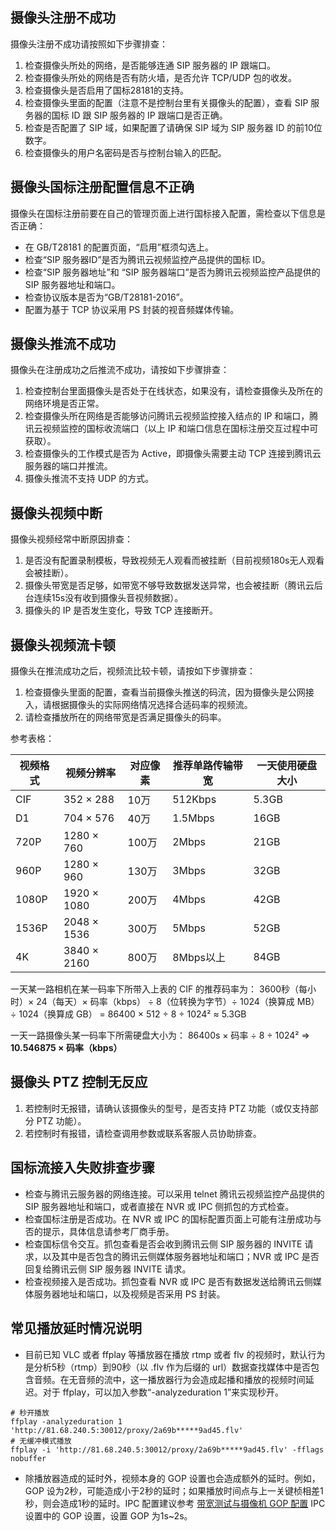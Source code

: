 ## 摄像头注册不成功

摄像头注册不成功请按照如下步骤排查：

1. 检查摄像头所处的网络，是否能够连通 SIP 服务器的 IP 跟端口。
2. 检查摄像头所处的网络是否有防火墙，是否允许 TCP/UDP 包的收发。
3. 检查摄像头是否启用了国标28181的支持。
4. 检查摄像头里面的配置（注意不是控制台里有关摄像头的配置），查看 SIP 服务器的国标 ID 跟 SIP 服务器的 IP 跟端口是否正确。
5. 检查是否配置了 SIP 域，如果配置了请确保 SIP 域为 SIP 服务器 ID 的前10位数字。
6. 检查摄像头的用户名密码是否与控制台输入的匹配。

## 摄像头国标注册配置信息不正确

摄像头在国标注册前要在自己的管理页面上进行国标接入配置，需检查以下信息是否正确：

- 在 GB/T28181 的配置页面，“启用”框须勾选上。
- 检查“SIP 服务器ID”是否为腾讯云视频监控产品提供的国标 ID。
- 检查“SIP 服务器地址”和 “SIP 服务器端口”是否为腾讯云视频监控产品提供的 SIP 服务器地址和端口。
- 检查协议版本是否为“GB/T28181-2016”。
- 配置为基于 TCP 协议采用 PS 封装的视音频媒体传输。

## 摄像头推流不成功

摄像头在注册成功之后推流不成功，请按如下步骤排查：

1. 检查控制台里面摄像头是否处于在线状态，如果没有，请检查摄像头及所在的网络环境是否正常。
2. 检查摄像头所在网络是否能够访问腾讯云视频监控接入结点的 IP 和端口，腾讯云视频监控的国标收流端口（以上 IP 和端口信息在国标注册交互过程中可获取）。
3. 检查摄像头的工作模式是否为 Active，即摄像头需要主动 TCP 连接到腾讯云服务器的端口并推流。
4. 摄像头推流不支持 UDP 的方式。

## 摄像头视频中断

摄像头视频经常中断原因排查：

1. 是否没有配置录制模板，导致视频无人观看而被挂断（目前视频180s无人观看会被挂断）。
2. 摄像头带宽是否足够，如带宽不够导致数据发送异常，也会被挂断（腾讯云后台连续15s没有收到摄像头音视频数据）。
3. 摄像头的 IP 是否发生变化，导致 TCP 连接断开。

## 摄像头视频流卡顿

摄像头在推流成功之后，视频流比较卡顿，请按如下步骤排查：

1. 检查摄像头里面的配置，查看当前摄像头推送的码流，因为摄像头是公网接入，请根据摄像头的实际网络情况选择合适码率的视频流。
2. 请检查播放所在的网络带宽是否满足摄像头的码率。

参考表格：

| 视频格式 | 视频分辨率  | 对应像素 | 推荐单路传输带宽 | 一天使用硬盘大小 |
| -------- | ----------- | -------- | ---------------- | ---------------- |
| CIF      | 352 × 288   | 10万     | 512Kbps          | 5.3GB            |
| D1       | 704 × 576   | 40万     | 1.5Mbps          | 16GB             |
| 720P     | 1280 × 760  | 100万    | 2Mbps            | 21GB             |
| 960P     | 1280 × 960  | 130万    | 3Mbps            | 32GB             |
| 1080P    | 1920 × 1080 | 200万    | 4Mbps            | 42GB             |
| 1536P    | 2048 × 1536 | 300万    | 5Mbps            | 52GB             |
| 4K       | 3840 × 2160 | 800万    | 8Mbps以上        | 84GB             |

一天某一路相机在某一码率下所带入上表的 CIF 的推荐码率为：
3600秒（每小时）× 24（每天）× 码率（kbps） ÷ 8（位转换为字节）÷ 1024（换算成 MB） ÷ 1024（换算成 GB） = 86400 × 512 ÷ 8 ÷ 1024² ≈ 5.3GB

一天一路摄像头某一码率下所需硬盘大小为：
86400s × 码率 ÷ 8 ÷ 1024² =>  **10.546875 × 码率（kbps）** 

## 摄像头 PTZ 控制无反应

1. 若控制时无报错，请确认该摄像头的型号，是否支持 PTZ 功能（或仅支持部分 PTZ 功能）。
2. 若控制时有报错，请检查调用参数或联系客服人员协助排查。

## 国标流接入失败排查步骤

- 检查与腾讯云服务器的网络连接。可以采用 telnet 腾讯云视频监控产品提供的 SIP 服务器地址和端口，或者直接在 NVR 或 IPC 侧抓包的方式检查。
- 检查国标注册是否成功。在 NVR 或 IPC 的国标配置页面上可能有注册成功与否的提示，具体信息请参考厂商手册。
- 检查国标信令交互。抓包查看是否会收到腾讯云侧 SIP 服务器的 INVITE 请求，以及其中是否包含的腾讯云侧媒体服务器地址和端口；NVR 或 IPC 是否回复给腾讯云侧 SIP 服务器 INVITE 请求。
- 检查视频接入是否成功。抓包查看 NVR 或 IPC 是否有数据发送给腾讯云侧媒体服务器地址和端口，以及视频是否采用 PS 封装。

## 常见播放延时情况说明

- 目前已知 VLC 或者 ffplay 等播放器在播放 rtmp 或者 flv 的视频时，默认行为是分析5秒（rtmp）到90秒（以 .flv 作为后缀的 url）数据查找媒体中是否包含音频。在无音频的流中，这一播放器行为会造成起播和播放的视频时间延迟。对于 ffplay，可以加入参数“-analyzeduration 1”来实现秒开。

```
# 秒开播放
ffplay -analyzeduration 1 'http://81.68.240.5:30012/proxy/2a69b*****9ad45.flv'
# 无缓冲模式播放
ffplay -i 'http://81.68.240.5:30012/proxy/2a69b*****9ad45.flv' -fflags nobuffer
```

- 除播放器造成的延时外，视频本身的 GOP 设置也会造成额外的延时。例如，GOP 设为2秒，可能造成小于2秒的延时；如果播放时间点与上一关键桢相差1秒，则会造成1秒的延时。IPC 配置建议参考 [带宽测试与摄像机 GOP 配置](https://cloud.tencent.com/document/product/1361/55476) IPC 设置中的 GOP 设置，设置 GOP 为1s~2s。
